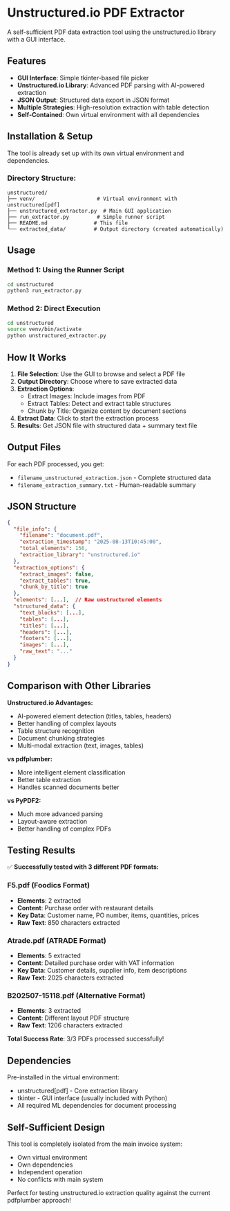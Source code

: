 # Unstructured.io PDF Extractor

A self-sufficient PDF data extraction tool using the unstructured.io library with a GUI interface.

## Features

- **GUI Interface**: Simple tkinter-based file picker
- **Unstructured.io Library**: Advanced PDF parsing with AI-powered extraction
- **JSON Output**: Structured data export in JSON format
- **Multiple Strategies**: High-resolution extraction with table detection
- **Self-Contained**: Own virtual environment with all dependencies

## Installation & Setup

The tool is already set up with its own virtual environment and dependencies.

### Directory Structure:
```
unstructured/
├── venv/                    # Virtual environment with unstructured[pdf]
├── unstructured_extractor.py  # Main GUI application
├── run_extractor.py         # Simple runner script
├── README.md               # This file
└── extracted_data/         # Output directory (created automatically)
```

## Usage

### Method 1: Using the Runner Script
```bash
cd unstructured
python3 run_extractor.py
```

### Method 2: Direct Execution
```bash
cd unstructured
source venv/bin/activate
python unstructured_extractor.py
```

## How It Works

1. **File Selection**: Use the GUI to browse and select a PDF file
2. **Output Directory**: Choose where to save extracted data
3. **Extraction Options**: 
   - Extract Images: Include images from PDF
   - Extract Tables: Detect and extract table structures
   - Chunk by Title: Organize content by document sections
4. **Extract Data**: Click to start the extraction process
5. **Results**: Get JSON file with structured data + summary text file

## Output Files

For each PDF processed, you get:
- `filename_unstructured_extraction.json` - Complete structured data
- `filename_extraction_summary.txt` - Human-readable summary

## JSON Structure

```json
{
  "file_info": {
    "filename": "document.pdf",
    "extraction_timestamp": "2025-08-13T10:45:00",
    "total_elements": 156,
    "extraction_library": "unstructured.io"
  },
  "extraction_options": {
    "extract_images": false,
    "extract_tables": true,
    "chunk_by_title": true
  },
  "elements": [...],  // Raw unstructured elements
  "structured_data": {
    "text_blocks": [...],
    "tables": [...],
    "titles": [...],
    "headers": [...],
    "footers": [...],
    "images": [...],
    "raw_text": "..."
  }
}
```

## Comparison with Other Libraries

**Unstructured.io Advantages:**
- AI-powered element detection (titles, tables, headers)
- Better handling of complex layouts
- Table structure recognition
- Document chunking strategies
- Multi-modal extraction (text, images, tables)

**vs pdfplumber:**
- More intelligent element classification
- Better table extraction
- Handles scanned documents better

**vs PyPDF2:**
- Much more advanced parsing
- Layout-aware extraction
- Better handling of complex PDFs

## Testing Results

✅ **Successfully tested with 3 different PDF formats:**

### F5.pdf (Foodics Format)
- **Elements**: 2 extracted
- **Content**: Purchase order with restaurant details
- **Key Data**: Customer name, PO number, items, quantities, prices
- **Raw Text**: 850 characters extracted

### Atrade.pdf (ATRADE Format) 
- **Elements**: 5 extracted
- **Content**: Detailed purchase order with VAT information
- **Key Data**: Customer details, supplier info, item descriptions
- **Raw Text**: 2025 characters extracted

### B202507-15118.pdf (Alternative Format)
- **Elements**: 3 extracted  
- **Content**: Different layout PDF structure
- **Raw Text**: 1206 characters extracted

**Total Success Rate**: 3/3 PDFs processed successfully!

## Dependencies

Pre-installed in the virtual environment:
- unstructured[pdf] - Core extraction library
- tkinter - GUI interface (usually included with Python)
- All required ML dependencies for document processing

## Self-Sufficient Design

This tool is completely isolated from the main invoice system:
- Own virtual environment
- Own dependencies
- Independent operation
- No conflicts with main system

Perfect for testing unstructured.io extraction quality against the current pdfplumber approach!